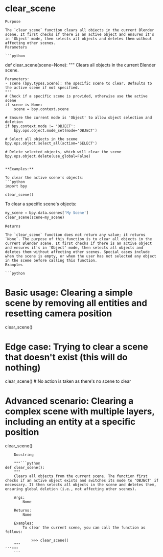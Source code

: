 # clear_scene

    Purpose

    The `clear_scene` function clears all objects in the current Blender scene. It first checks if there is an active object and ensures it's in 'Object' mode, then selects all objects and deletes them without affecting other scenes.
    Parameters

    ```python
def clear_scene(scene=None):
    """
    Clears all objects in the current Blender scene.

    Parameters:
    - scene (bpy.types.Scene): The specific scene to clear. Defaults to the active scene if not specified.
    """
    # Check if a specific scene is provided, otherwise use the active scene
    if scene is None:
        scene = bpy.context.scene

    # Ensure the current mode is 'Object' to allow object selection and deletion
    if bpy.context.mode != 'OBJECT':
        bpy.ops.object.mode_set(mode='OBJECT')

    # Select all objects in the scene
    bpy.ops.object.select_all(action='SELECT')

    # Delete selected objects, which will clear the scene
    bpy.ops.object.delete(use_global=False)
```

**Examples:**

To clear the active scene's objects:
```python
import bpy

clear_scene()
```

To clear a specific scene's objects:
```python
my_scene = bpy.data.scenes['My Scene']
clear_scene(scene=my_scene)
```
    Returns

    The `clear_scene` function does not return any value; it returns `None`. The purpose of this function is to clear all objects in the current Blender scene. It first checks if there is an active object and ensures it's in 'Object' mode, then selects all objects and deletes them without affecting other scenes. Special cases include when the scene is empty, or when the user has not selected any object in the scene before calling this function.
    Examples

    ```python
# Basic usage: Clearing a simple scene by removing all entities and resetting camera position
clear_scene()

# Edge case: Trying to clear a scene that doesn't exist (this will do nothing)
clear_scene()  # No action is taken as there's no scene to clear

# Advanced scenario: Clearing a complex scene with multiple layers, including an entity at a specific position
clear_scene()
```
    Docstring

    """```python
def clear_scene():
    """
    Clears all objects from the current scene. The function first checks if an active object exists and switches its mode to 'OBJECT' if necessary. It then selects all objects in the scene and deletes them, ensuring global deletion (i.e., not affecting other scenes).

    Args:
        None

    Returns:
        None

    Examples:
        To clear the current scene, you can call the function as follows:

            >>> clear_scene()
    """
```"""
    ```